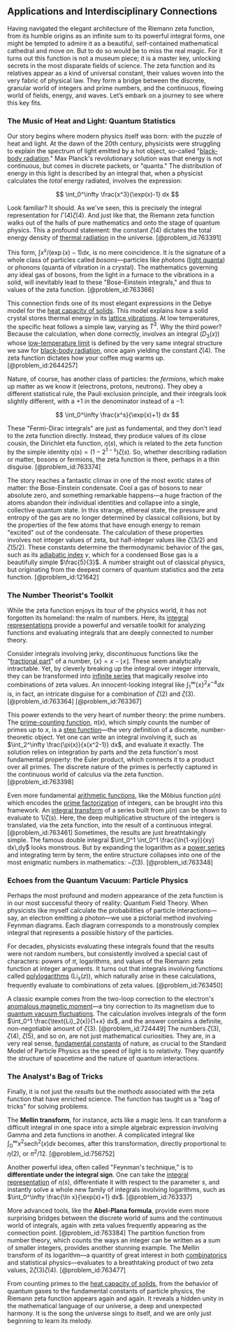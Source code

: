## Applications and Interdisciplinary Connections

Having navigated the elegant architecture of the Riemann zeta function, from its humble origins as an infinite sum to its powerful integral forms, one might be tempted to admire it as a beautiful, self-contained mathematical cathedral and move on. But to do so would be to miss the real magic. For it turns out this function is not a museum piece; it is a master key, unlocking secrets in the most disparate fields of science. The zeta function and its relatives appear as a kind of universal constant, their values woven into the very fabric of physical law. They form a bridge between the discrete, granular world of integers and prime numbers, and the continuous, flowing world of fields, energy, and waves. Let’s embark on a journey to see where this key fits.

### The Music of Heat and Light: Quantum Statistics

Our story begins where modern physics itself was born: with the puzzle of heat and light. At the dawn of the 20th century, physicists were struggling to explain the spectrum of light emitted by a hot object, so-called "[black-body radiation](@article_id:136058)." Max Planck's revolutionary solution was that energy is not continuous, but comes in discrete packets, or "quanta." The distribution of energy in this light is described by an integral that, when a physicist calculates the *total* energy radiated, involves the expression:

$$
\int_0^\infty \frac{x^3}{\exp(x)-1} dx
$$

Look familiar? It should. As we've seen, this is precisely the integral representation for $\Gamma(4)\zeta(4)$. And just like that, the Riemann zeta function walks out of the halls of pure mathematics and onto the stage of quantum physics. This a profound statement: the constant $\zeta(4)$ dictates the total energy density of [thermal radiation](@article_id:144608) in the universe. [@problem_id:763391]

This form, $\int x^s / (\exp(x)-1) dx$, is no mere coincidence. It is the signature of a whole class of particles called *bosons*—particles like photons ([light quanta](@article_id:148185)) or phonons (quanta of vibration in a crystal). The mathematics governing any ideal gas of bosons, from the light in a furnace to the vibrations in a solid, will inevitably lead to these "Bose-Einstein integrals," and thus to values of the zeta function. [@problem_id:763366]

This connection finds one of its most elegant expressions in the Debye model for the [heat capacity of solids](@article_id:144443). This model explains how a solid crystal stores thermal energy in its [lattice vibrations](@article_id:144675). At low temperatures, the specific heat follows a simple law, varying as $T^3$. Why the third power? Because the calculation, when done correctly, involves an integral ($D_3(x)$) whose [low-temperature limit](@article_id:266867) is defined by the very same integral structure we saw for [black-body radiation](@article_id:136058), once again yielding the constant $\zeta(4)$. The zeta function dictates how your coffee mug warms up. [@problem_id:2644257]

Nature, of course, has another class of particles: the *fermions*, which make up matter as we know it (electrons, protons, neutrons). They obey a different statistical rule, the Pauli exclusion principle, and their integrals look slightly different, with a $+1$ in the denominator instead of a $-1$:

$$
\int_0^\infty \frac{x^s}{\exp(x)+1} dx
$$

These "Fermi-Dirac integrals" are just as fundamental, and they don't lead to the zeta function directly. Instead, they produce values of its close cousin, the Dirichlet eta function, $\eta(s)$, which is related to the zeta function by the simple identity $\eta(s) = (1-2^{1-s})\zeta(s)$. So, whether describing radiation or matter, bosons or fermions, the zeta function is there, perhaps in a thin disguise. [@problem_id:763374]

The story reaches a fantastic climax in one of the most exotic states of matter: the Bose-Einstein condensate. Cool a gas of bosons to near absolute zero, and something remarkable happens—a huge fraction of the atoms abandon their individual identities and collapse into a single, collective quantum state. In this strange, ethereal state, the pressure and entropy of the gas are no longer determined by classical collisions, but by the properties of the few atoms that have enough energy to remain "excited" out of the condensate. The calculation of these properties involves not integer values of zeta, but half-integer values like $\zeta(3/2)$ and $\zeta(5/2)$. These constants determine the thermodynamic behavior of the gas, such as its [adiabatic index](@article_id:141306) $\gamma$, which for a condensed Bose gas is a beautifully simple $\frac{5}{3}$. A number straight out of classical physics, but originating from the deepest corners of quantum statistics and the zeta function. [@problem_id:121642]

### The Number Theorist's Toolkit

While the zeta function enjoys its tour of the physics world, it has not forgotten its homeland: the realm of numbers. Here, its [integral representations](@article_id:203815) provide a powerful and versatile toolkit for analyzing functions and evaluating integrals that are deeply connected to number theory.

Consider integrals involving jerky, discontinuous functions like the "[fractional part](@article_id:274537)" of a number, $\{x\} = x - \lfloor x \rfloor$. These seem analytically intractable. Yet, by cleverly breaking up the integral over integer intervals, they can be transformed into [infinite series](@article_id:142872) that magically resolve into combinations of zeta values. An innocent-looking integral like $\int_1^\infty \{x\}^2 x^{-4} dx$ is, in fact, an intricate disguise for a combination of $\zeta(2)$ and $\zeta(3)$. [@problem_id:763364] [@problem_id:763367]

This power extends to the very heart of number theory: the prime numbers. The [prime-counting function](@article_id:199519), $\pi(x)$, which simply counts the number of primes up to $x$, is a [step function](@article_id:158430)—the very definition of a discrete, number-theoretic object. Yet one can write an integral involving it, such as $\int_2^\infty \frac{\pi(x)}{x(x^2-1)} dx$, and evaluate it exactly. The solution relies on integration by parts and the zeta function's most fundamental property: the Euler product, which connects it to a product over all primes. The discrete nature of the primes is perfectly captured in the continuous world of calculus via the zeta function. [@problem_id:763398]

Even more fundamental [arithmetic functions](@article_id:200207), like the Möbius function $\mu(n)$ which encodes the [prime factorization](@article_id:151564) of integers, can be brought into this framework. An [integral transform](@article_id:194928) of a series built from $\mu(n)$ can be shown to evaluate to $1/\zeta(s)$. Here, the deep multiplicative structure of the integers is translated, via the zeta function, into the result of a continuous integral. [@problem_id:763461] Sometimes, the results are just breathtakingly simple. The famous double integral $\int_0^1 \int_0^1 \frac{\ln(1-xy)}{xy} dx\,dy$ looks monstrous. But by expanding the logarithm as a [power series](@article_id:146342) and integrating term by term, the entire structure collapses into one of the most enigmatic numbers in mathematics: $-\zeta(3)$. [@problem_id:763348]

### Echoes from the Quantum Vacuum: Particle Physics

Perhaps the most profound and modern appearance of the zeta function is in our most successful theory of reality: Quantum Field Theory. When physicists like myself calculate the probabilities of particle interactions—say, an electron emitting a photon—we use a pictorial method involving Feynman diagrams. Each diagram corresponds to a monstrously complex integral that represents a possible history of the particles.

For decades, physicists evaluating these integrals found that the results were not random numbers, but consistently involved a special cast of characters: powers of $\pi$, logarithms, and values of the Riemann zeta function at integer arguments. It turns out that integrals involving functions called [polylogarithms](@article_id:203777) ($\text{Li}_s(z)$), which naturally arise in these calculations, frequently evaluate to combinations of zeta values. [@problem_id:763450]

A classic example comes from the two-loop correction to the electron's [anomalous magnetic moment](@article_id:150917)—a tiny correction to its magnetism due to [quantum vacuum fluctuations](@article_id:141088). The calculation involves integrals of the form $\int_0^1 \frac{\text{Li}_2(x)}{1+x} dx$, and the answer contains a definite, non-negotiable amount of $\zeta(3)$. [@problem_id:724449] The numbers $\zeta(3)$, $\zeta(4)$, $\zeta(5)$, and so on, are not just mathematical curiosities. They are, in a very real sense, [fundamental constants](@article_id:148280) of nature, as crucial to the Standard Model of Particle Physics as the speed of light is to relativity. They quantify the structure of spacetime and the nature of quantum interactions.

### The Analyst's Bag of Tricks

Finally, it is not just the *results* but the *methods* associated with the zeta function that have enriched science. The function has taught us a "bag of tricks" for solving problems.

The **Mellin transform**, for instance, acts like a magic lens. It can transform a difficult integral in one space into a simple algebraic expression involving Gamma and zeta functions in another. A complicated integral like $\int_0^\infty x^2 \text{sech}^2(x) dx$ becomes, after this transformation, directly proportional to $\eta(2)$, or $\pi^2/12$. [@problem_id:756752]

Another powerful idea, often called "Feynman's technique," is to **differentiate under the integral sign**. One can take the [integral representation](@article_id:197856) of $\eta(s)$, differentiate it with respect to the parameter $s$, and instantly solve a whole new family of integrals involving logarithms, such as $\int_0^\infty \frac{\ln x}{\exp(x)+1} dx$. [@problem_id:763337]

More advanced tools, like the **Abel-Plana formula**, provide even more surprising bridges between the discrete world of sums and the continuous world of integrals, again with zeta values frequently appearing as the connection point. [@problem_id:763384] The partition function from number theory, which counts the ways an integer can be written as a sum of smaller integers, provides another stunning example. The Mellin transform of its logarithm—a quantity of great interest in both [combinatorics](@article_id:143849) and statistical physics—evaluates to a breathtaking product of two zeta values, $2\zeta(3)\zeta(4)$. [@problem_id:763477]

From counting primes to the [heat capacity of solids](@article_id:144443), from the behavior of quantum gases to the fundamental constants of particle physics, the Riemann zeta function appears again and again. It reveals a hidden unity in the mathematical language of our universe, a deep and unexpected harmony. It is the song the universe sings to itself, and we are only just beginning to learn its melody.